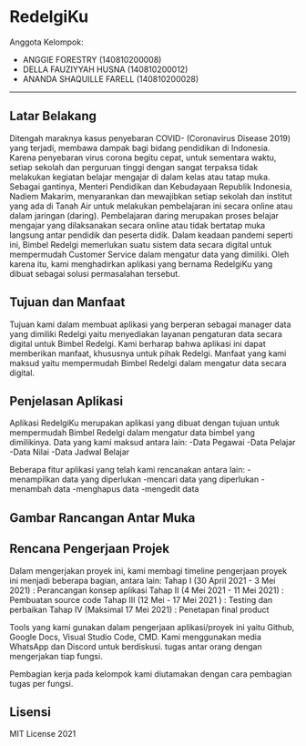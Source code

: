 # RedelgiKu

Anggota Kelompok:
* ANGGIE FORESTRY (140810200008)
* DELLA FAUZIYYAH HUSNA (140810200012)
* ANANDA SHAQUILLE FARELL (140810200028)
---
## Latar Belakang
Ditengah maraknya kasus penyebaran COVID- (Coronavirus Disease 2019) yang terjadi, membawa dampak bagi bidang pendidikan di Indonesia. Karena penyebaran virus corona begitu cepat, untuk sementara waktu, setiap sekolah dan perguruan tinggi dengan sangat terpaksa tidak melakukan kegiatan belajar mengajar di dalam kelas atau tatap muka. Sebagai gantinya, Menteri Pendidikan dan Kebudayaan Republik Indonesia, Nadiem Makarim, menyarankan dan mewajibkan setiap sekolah dan institut yang ada di Tanah Air untuk melakukan pembelajaran ini secara online atau dalam jaringan (daring). 
Pembelajaran daring merupakan proses belajar mengajar yang dilaksanakan secara online atau tidak bertatap muka langsung antar pendidik dan peserta didik. Dalam keadaan pandemi seperti ini, Bimbel Redelgi memerlukan suatu sistem data secara digital untuk mempermudah Customer Service dalam mengatur data yang dimiliki. Oleh karena itu, kami menghadirkan aplikasi yang bernama RedelgiKu yang dibuat sebagai solusi permasalahan tersebut.


## Tujuan dan Manfaat
Tujuan kami dalam membuat aplikasi yang berperan sebagai manager data yang dimiliki Redelgi yaitu menyediakan layanan pengaturan data secara digital untuk Bimbel Redelgi.
Kami berharap bahwa aplikasi ini dapat memberikan manfaat, khususnya untuk pihak Redelgi. Manfaat yang kami maksud yaitu mempermudah Bimbel Redelgi dalam mengatur data secara digital.


## Penjelasan Aplikasi
Aplikasi RedelgiKu merupakan aplikasi yang dibuat dengan tujuan untuk mempermudah Bimbel Redelgi dalam mengatur data bimbel yang dimilikinya. Data yang kami maksud antara lain:
-Data Pegawai
-Data Pelajar
-Data Nilai
-Data Jadwal Belajar

Beberapa fitur aplikasi yang telah kami rencanakan antara lain:
-menampilkan data yang diperlukan
-mencari data yang diperlukan
-menambah data
-menghapus data
-mengedit data


## Gambar Rancangan Antar Muka
<!--
Buat rancangan antar muka selengkap mungkin sesuai fungsi aplikasinya. rancangan antar muka
diusahakan serapih dan seindah mungkin. tools yang digunakan dalam pembuatan rancangan gambar
dibebaskan sesuai kreatifitas kalian
!-->


## Rencana Pengerjaan Projek
Dalam mengerjakan proyek ini, kami membagi timeline pengerjaan proyek ini menjadi beberapa bagian, antara lain:
Tahap I (30 April 2021 - 3 Mei 2021)	: Perancangan konsep aplikasi 
Tahap II (4 Mei 2021 - 11 Mei 2021)	: Pembuatan source code
Tahap III (12 Mei - 17 Mei 2021 )	: Testing dan perbaikan
Tahap IV (Maksimal 17 Mei 2021)	: Penetapan final product

Tools yang kami gunakan dalam pengerjaan aplikasi/proyek ini yaitu Github, Google Docs, Visual Studio Code, CMD. Kami menggunakan media WhatsApp dan Discord untuk berdiskusi. tugas antar orang dengan mengerjakan tiap fungsi.

Pembagian kerja pada kelompok kami diutamakan dengan cara pembagian tugas per fungsi. 



## Lisensi

MIT License 2021
